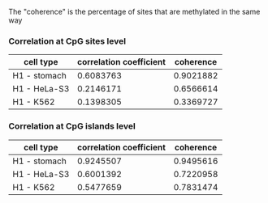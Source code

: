 The "coherence" is the percentage of sites that are methylated in the same way

### Correlation at CpG sites level
| cell type    | correlation coefficient | coherence |
|--------------|-----------|-----------|
| H1 - stomach | 0.6083763 | 0.9021882 |
| H1 - HeLa-S3 | 0.2146171 | 0.6566614 |
| H1 - K562    | 0.1398305 | 0.3369727 |



### Correlation at CpG islands level
| cell type    | correlation coefficient | coherence |
|--------------|-----------|-----------|
| H1 - stomach | 0.9245507 | 0.9495616 |
| H1 - HeLa-S3 | 0.6001392 | 0.7220958 |
| H1 - K562    | 0.5477659 | 0.7831474 |



